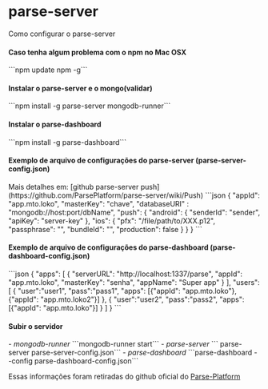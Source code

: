 # parse-server
Como configurar o parse-server

<h4>Caso tenha algum problema com o npm no Mac OSX</h4>
```npm update npm -g```

<h4>Instalar o parse-server e o mongo(validar)</h4>
```npm install -g parse-server mongodb-runner```

<h4>Instalar o parse-dashboard</h4>
```npm install -g parse-dashboard```

<h4>Exemplo de arquivo de configurações do parse-server (parse-server-config.json)</h4>
Mais detalhes em: [github parse-server push](https://github.com/ParsePlatform/parse-server/wiki/Push)
```json
  {
    "appId": "app.mto.loko",
    "masterKey": "chave",
    "databaseURI" : "mongodb://host:port/dbName",
    "push": {
      "android": {
        "senderId": "sender",
        "apiKey": "server-key"
      },
      "ios": {
        "pfx": "/file/path/to/XXX.p12",
        "passphrase": "", 
        "bundleId": "",
        "production": false
      }
    }
  }
```
  
<h4>Exemplo de arquivo de configurações do parse-dashboard (parse-dashboard-config.json)</h4>
```json
  {
    "apps": [
      {
        "serverURL": "http://localhost:1337/parse",
        "appId": "app.mto.loko",
        "masterKey": "senha",
        "appName": "Super app"
      }
    ],
    "users": [
       {
         "user":"user1",
         "pass":"pass1",
         "apps": [{"appId": "app.mto.loko"}, {"appId": "app.mto.loko2"}]
       },
       {
         "user":"user2",
         "pass":"pass2",
         "apps": [{"appId": "app.mto.loko"}]
       }  
     ]
  }
```

<h4>Subir o servidor</h4>
  - <i>mongodb-runner</i> ```mongodb-runner start```  
  - <i>parse-server</i> ```<VERBOSE=1 para logs> parse-server parse-server-config.json```  
  - <i>parse-dashboard</i> ```parse-dashboard --config parse-dashboard-config.json``` 

Essas informações foram retiradas do github oficial do [Parse-Platform](https://github.com/ParsePlatform)
